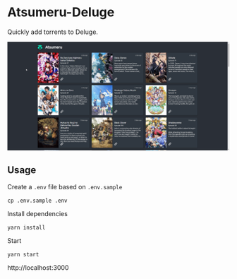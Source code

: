 # Atsumeru-Deluge

Quickly add torrents to Deluge.

[<img src="./art/demo.gif" />](./art/demo.gif)

## Usage

Create a `.env` file based on `.env.sample`

```
cp .env.sample .env
```

Install dependencies

```
yarn install
```

Start

```
yarn start
```

http://localhost:3000
